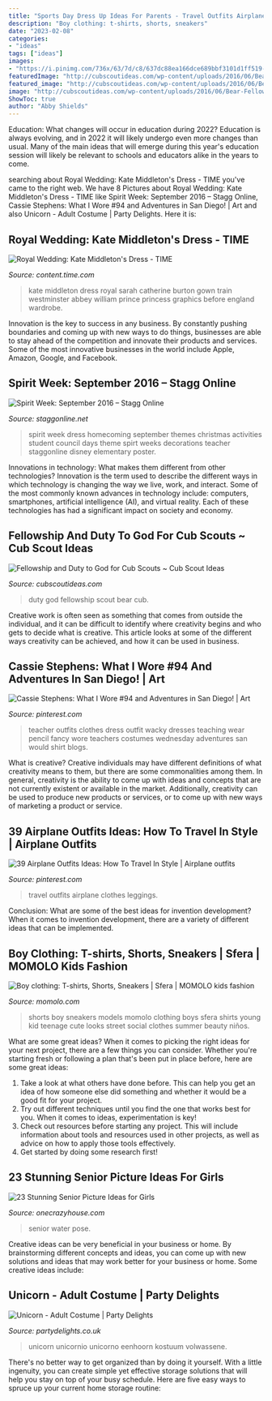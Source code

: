 ```yaml
---
title: "Sports Day Dress Up Ideas For Parents - Travel Outfits Airplane Clothes Leggings"
description: "Boy clothing: t-shirts, shorts, sneakers"
date: "2023-02-08"
categories:
- "ideas"
tags: ["ideas"]
images:
- "https://i.pinimg.com/736x/63/7d/c8/637dc88ea166dce689bbf3101d1ff519--teacher-style-teacher-blogs.jpg"
featuredImage: "http://cubscoutideas.com/wp-content/uploads/2016/06/Bear-Fellowship-and-Duty-to-God-200x300.jpg"
featured_image: "http://cubscoutideas.com/wp-content/uploads/2016/06/Bear-Fellowship-and-Duty-to-God-200x300.jpg"
image: "http://cubscoutideas.com/wp-content/uploads/2016/06/Bear-Fellowship-and-Duty-to-God-200x300.jpg"
ShowToc: true
author: "Abby Shields"
---
```



Education: What changes will occur in education during 2022?
Education is always evolving, and in 2022 it will likely undergo even more changes than usual. Many of the main ideas that will emerge during this year's education session will likely be relevant to schools and educators alike in the years to come.

	

		
searching about Royal Wedding: Kate Middleton&#039;s Dress - TIME you've came to the right web. We have 8 Pictures about Royal Wedding: Kate Middleton&#039;s Dress - TIME like Spirit Week: September 2016 – Stagg Online, Cassie Stephens: What I Wore #94 and Adventures in San Diego! | Art and also Unicorn - Adult Costume | Party Delights. Here it is:
		
    
## Royal Wedding: Kate Middleton&#039;s Dress - TIME

<img loading=lazy src="http://content.time.com/time/2011/graphics/wedding/p/kate-dress3-b.jpg" onerror="this.onerror=null;this.src='https://tse3.mm.bing.net/th?id=OIP.vZzqkA35unxzbrp202PvNgHaKu&amp;pid=15.1';" alt="Royal Wedding: Kate Middleton&#039;s Dress - TIME">

_Source: content.time.com_

>kate middleton dress royal sarah catherine burton gown train westminster abbey william prince princess graphics before england wardrobe. 

	

Innovation is the key to success in any business. By constantly pushing boundaries and coming up with new ways to do things, businesses are able to stay ahead of the competition and innovate their products and services. Some of the most innovative businesses in the world include Apple, Amazon, Google, and Facebook.

    
## Spirit Week: September 2016 – Stagg Online

<img loading=lazy src="https://staggonline.net/wp-content/uploads/2016/09/spirit-week-sep_15962586_fcc8d9116bf7906cca089a84c86d4200110ce9ec.png" onerror="this.onerror=null;this.src='https://tse2.mm.bing.net/th?id=OIP.g-dzx4qtWjSXZlR3bl1ScgHaMj&amp;pid=15.1';" alt="Spirit Week: September 2016 – Stagg Online">

_Source: staggonline.net_

>spirit week dress homecoming september themes christmas activities student council days theme spirt weeks decorations teacher staggonline disney elementary poster. 

	

Innovations in technology: What makes them different from other technologies?
Innovation is the term used to describe the different ways in which technology is changing the way we live, work, and interact. Some of the most commonly known advances in technology include: computers, smartphones, artificial intelligence (AI), and virtual reality. Each of these technologies has had a significant impact on society and economy.

    
## Fellowship And Duty To God For Cub Scouts ~ Cub Scout Ideas

<img loading=lazy src="http://cubscoutideas.com/wp-content/uploads/2016/06/Bear-Fellowship-and-Duty-to-God-200x300.jpg" onerror="this.onerror=null;this.src='https://tse3.mm.bing.net/th?id=OIP.kLOqqOKwDYWM7XJLB0cPqgHaLH&amp;pid=15.1';" alt="Fellowship and Duty to God for Cub Scouts ~ Cub Scout Ideas">

_Source: cubscoutideas.com_

>duty god fellowship scout bear cub. 

	

Creative work is often seen as something that comes from outside the individual, and it can be difficult to identify where creativity begins and who gets to decide what is creative. This article looks at some of the different ways creativity can be achieved, and how it can be used in business.

    
## Cassie Stephens: What I Wore #94 And Adventures In San Diego! | Art

<img loading=lazy src="https://i.pinimg.com/736x/63/7d/c8/637dc88ea166dce689bbf3101d1ff519--teacher-style-teacher-blogs.jpg" onerror="this.onerror=null;this.src='https://tse1.mm.bing.net/th?id=OIP.G820uBSuMowqs9sK2o1N9AHaLr&amp;pid=15.1';" alt="Cassie Stephens: What I Wore #94 and Adventures in San Diego! | Art">

_Source: pinterest.com_

>teacher outfits clothes dress outfit wacky dresses teaching wear pencil fancy wore teachers costumes wednesday adventures san would shirt blogs. 

	

What is creative?
Creative individuals may have different definitions of what creativity means to them, but there are some commonalities among them. In general, creativity is the ability to come up with ideas and concepts that are not currently existent or available in the market. Additionally, creativity can be used to produce new products or services, or to come up with new ways of marketing a product or service.

    
## 39 Airplane Outfits Ideas: How To Travel In Style | Airplane Outfits

<img loading=lazy src="https://i.pinimg.com/736x/10/38/93/10389355d314700e9b8fc869c97de313.jpg" onerror="this.onerror=null;this.src='https://tse2.mm.bing.net/th?id=OIP.KgC0lpIkrugh2QM8pm4m-QHaLG&amp;pid=15.1';" alt="39 Airplane Outfits Ideas: How To Travel In Style | Airplane outfits">

_Source: pinterest.com_

>travel outfits airplane clothes leggings. 

	

Conclusion: What are some of the best ideas for invention development?
When it comes to invention development, there are a variety of different ideas that can be implemented.

    
## Boy Clothing: T-shirts, Shorts, Sneakers | Sfera | MOMOLO Kids Fashion

<img loading=lazy src="http://momolo.com/documents/images/looks/20160303145138.jpg" onerror="this.onerror=null;this.src='https://tse4.mm.bing.net/th?id=OIP.XHBpyRKgbjIkq4WbIAUYBAAAAA&amp;pid=15.1';" alt="Boy clothing: T-shirts, Shorts, Sneakers | Sfera | MOMOLO kids fashion">

_Source: momolo.com_

>shorts boy sneakers models momolo clothing boys sfera shirts young kid teenage cute looks street social clothes summer beauty niños. 

	

What are some great ideas?
When it comes to picking the right ideas for your next project, there are a few things you can consider. Whether you're starting fresh or following a plan that's been put in place before, here are some great ideas:
1. Take a look at what others have done before. This can help you get an idea of how someone else did something and whether it would be a good fit for your project. 
2. Try out different techniques until you find the one that works best for you. When it comes to ideas, experimentation is key! 
3. Check out resources before starting any project. This will include information about tools and resources used in other projects, as well as advice on how to apply those tools effectively. 
4. Get started by doing some research first!

    
## 23 Stunning Senior Picture Ideas For Girls

<img loading=lazy src="https://cdn.onecrazyhouse.com/wp-content/uploads/2016/08/get-in-the-water.jpg" onerror="this.onerror=null;this.src='https://tse2.mm.bing.net/th?id=OIP.Hvd1Dza56ryHue3iXqztmwHaKX&amp;pid=15.1';" alt="23 Stunning Senior Picture Ideas for Girls">

_Source: onecrazyhouse.com_

>senior water pose. 

	

Creative ideas can be very beneficial in your business or home. By brainstorming different concepts and ideas, you can come up with new solutions and ideas that may work better for your business or home. Some creative ideas include:

    
## Unicorn - Adult Costume | Party Delights

<img loading=lazy src="https://images.partydelights.co.uk/FANC/14/439/front/v1/flxm/4.jpg" onerror="this.onerror=null;this.src='https://tse1.mm.bing.net/th?id=OIP.kIKBdkPlV5FV-mcrIL4tJgHaJ4&amp;pid=15.1';" alt="Unicorn - Adult Costume | Party Delights">

_Source: partydelights.co.uk_

>unicorn unicornio unicorno eenhoorn kostuum volwassene. 

	

There's no better way to get organized than by doing it yourself. With a little ingenuity, you can create simple yet effective storage solutions that will help you stay on top of your busy schedule. Here are five easy ways to spruce up your current home storage routine: 

